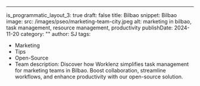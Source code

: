 ---
is_programmatic_layout_3: true
draft: false
title: Bilbao
snippet: Bilbao
image:
  src: /images/pseo/marketing-team-city.jpeg
  alt: marketing in bilbao, task management, resource management, productivity
publishDate: 2024-11-20
category: ""
author: SJ
tags:
  - Marketing
  - Tips
  - Open-Source
  - Team
description: Discover how Worklenz simplifies task management for marketing teams in Bilbao. Boost collaboration, streamline workflows, and enhance productivity with our open-source solution.